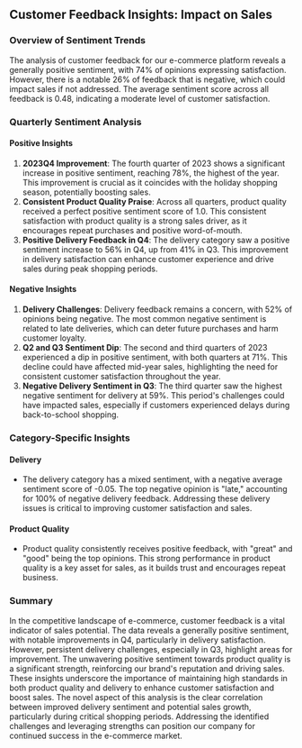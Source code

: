 ## Customer Feedback Insights: Impact on Sales

### Overview of Sentiment Trends

The analysis of customer feedback for our e-commerce platform reveals a generally positive sentiment, with 74% of opinions expressing satisfaction. However, there is a notable 26% of feedback that is negative, which could impact sales if not addressed. The average sentiment score across all feedback is 0.48, indicating a moderate level of customer satisfaction.

### Quarterly Sentiment Analysis

#### Positive Insights
1. **2023Q4 Improvement**: The fourth quarter of 2023 shows a significant increase in positive sentiment, reaching 78%, the highest of the year. This improvement is crucial as it coincides with the holiday shopping season, potentially boosting sales.
2. **Consistent Product Quality Praise**: Across all quarters, product quality received a perfect positive sentiment score of 1.0. This consistent satisfaction with product quality is a strong sales driver, as it encourages repeat purchases and positive word-of-mouth.
3. **Positive Delivery Feedback in Q4**: The delivery category saw a positive sentiment increase to 56% in Q4, up from 41% in Q3. This improvement in delivery satisfaction can enhance customer experience and drive sales during peak shopping periods.

#### Negative Insights
1. **Delivery Challenges**: Delivery feedback remains a concern, with 52% of opinions being negative. The most common negative sentiment is related to late deliveries, which can deter future purchases and harm customer loyalty.
2. **Q2 and Q3 Sentiment Dip**: The second and third quarters of 2023 experienced a dip in positive sentiment, with both quarters at 71%. This decline could have affected mid-year sales, highlighting the need for consistent customer satisfaction throughout the year.
3. **Negative Delivery Sentiment in Q3**: The third quarter saw the highest negative sentiment for delivery at 59%. This period's challenges could have impacted sales, especially if customers experienced delays during back-to-school shopping.

### Category-Specific Insights

#### Delivery
- The delivery category has a mixed sentiment, with a negative average sentiment score of -0.05. The top negative opinion is "late," accounting for 100% of negative delivery feedback. Addressing these delivery issues is critical to improving customer satisfaction and sales.

#### Product Quality
- Product quality consistently receives positive feedback, with "great" and "good" being the top opinions. This strong performance in product quality is a key asset for sales, as it builds trust and encourages repeat business.

### Summary

In the competitive landscape of e-commerce, customer feedback is a vital indicator of sales potential. The data reveals a generally positive sentiment, with notable improvements in Q4, particularly in delivery satisfaction. However, persistent delivery challenges, especially in Q3, highlight areas for improvement. The unwavering positive sentiment towards product quality is a significant strength, reinforcing our brand's reputation and driving sales. These insights underscore the importance of maintaining high standards in both product quality and delivery to enhance customer satisfaction and boost sales. The novel aspect of this analysis is the clear correlation between improved delivery sentiment and potential sales growth, particularly during critical shopping periods. Addressing the identified challenges and leveraging strengths can position our company for continued success in the e-commerce market.